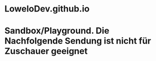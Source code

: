 # LoweloDev.github.io

# Sandbox/Playground. Die Nachfolgende Sendung ist nicht für Zuschauer geeignet
